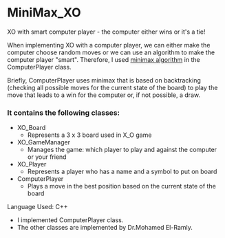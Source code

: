 # MiniMax_XO
XO with smart computer player - the computer either wins or it's a tie!

When implementing XO with a computer player, we can either make the computer choose random moves or we can use an algorithm to make the computer player "smart". Therefore, I used [minimax algorithm](https://www.geeksforgeeks.org/minimax-algorithm-in-game-theory-set-1-introduction/) in the ComputerPlayer class. 

Briefly, ComputerPlayer uses minimax that is based on backtracking (checking all possible moves for the current state of the board) to play the move that leads to a win for the computer or, if not possible, a draw. 

### It contains the following classes:
* XO_Board 
  * Represents a 3 x 3 board used in X_O game
* XO_GameManager 
  * Manages the game: which player to play and against the computer or your friend
* XO_Player 
  * Represents a player who has a name and a symbol to put on board
* ComputerPlayer 
  * Plays a move in the best position based on the current state of the board


Language Used: C++
* I implemented ComputerPlayer class. 
* The other classes are implemented by Dr.Mohamed El-Ramly.
### 
